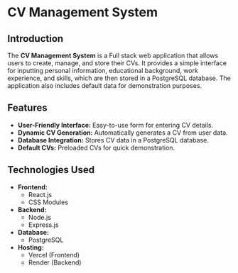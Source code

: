 # CV Management System

## Introduction
The **CV Management System** is a Full stack web application that allows users to create, manage, and store their CVs. It provides a simple interface for inputting personal information, educational background, work experience, and skills, which are then stored in a PostgreSQL database. The application also includes default data for demonstration purposes.

## Features
- **User-Friendly Interface:** Easy-to-use form for entering CV details.
- **Dynamic CV Generation:** Automatically generates a CV from user data.
- **Database Integration:** Stores CV data in a PostgreSQL database.
- **Default CVs:** Preloaded CVs for quick demonstration.

## Technologies Used
- **Frontend:**
  - React.js
  - CSS Modules
- **Backend:**
  - Node.js
  - Express.js
- **Database:**
  - PostgreSQL
- **Hosting:**
  - Vercel (Frontend)
  - Render (Backend)


